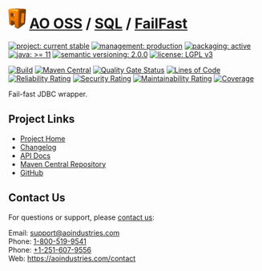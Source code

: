 # [<img src="ao-logo.png" alt="AO Logo" width="35" height="40">](https://github.com/ao-apps) [AO OSS](https://github.com/ao-apps/ao-oss) / [SQL](https://github.com/ao-apps/ao-sql) / [FailFast](https://github.com/ao-apps/ao-sql-failfast)

[![project: current stable](https://oss.aoapps.com/ao-badges/project-current-stable.svg)](https://aoindustries.com/life-cycle#project-current-stable)
[![management: production](https://oss.aoapps.com/ao-badges/management-production.svg)](https://aoindustries.com/life-cycle#management-production)
[![packaging: active](https://oss.aoapps.com/ao-badges/packaging-active.svg)](https://aoindustries.com/life-cycle#packaging-active)  
[![java: &gt;= 11](https://oss.aoapps.com/ao-badges/java-11.svg)](https://docs.oracle.com/en/java/javase/11/)
[![semantic versioning: 2.0.0](https://oss.aoapps.com/ao-badges/semver-2.0.0.svg)](http://semver.org/spec/v2.0.0.html)
[![license: LGPL v3](https://oss.aoapps.com/ao-badges/license-lgpl-3.0.svg)](https://www.gnu.org/licenses/lgpl-3.0)

[![Build](https://github.com/ao-apps/ao-sql-failfast/workflows/Build/badge.svg?branch=master)](https://github.com/ao-apps/ao-sql-failfast/actions?query=workflow%3ABuild)
[![Maven Central](https://maven-badges.herokuapp.com/maven-central/com.aoapps/ao-sql-failfast/badge.svg)](https://maven-badges.herokuapp.com/maven-central/com.aoapps/ao-sql-failfast)
[![Quality Gate Status](https://sonarcloud.io/api/project_badges/measure?branch=master&project=com.aoapps%3Aao-sql-failfast&metric=alert_status)](https://sonarcloud.io/dashboard?branch=master&id=com.aoapps%3Aao-sql-failfast)
[![Lines of Code](https://sonarcloud.io/api/project_badges/measure?branch=master&project=com.aoapps%3Aao-sql-failfast&metric=ncloc)](https://sonarcloud.io/component_measures?branch=master&id=com.aoapps%3Aao-sql-failfast&metric=ncloc)  
[![Reliability Rating](https://sonarcloud.io/api/project_badges/measure?branch=master&project=com.aoapps%3Aao-sql-failfast&metric=reliability_rating)](https://sonarcloud.io/component_measures?branch=master&id=com.aoapps%3Aao-sql-failfast&metric=Reliability)
[![Security Rating](https://sonarcloud.io/api/project_badges/measure?branch=master&project=com.aoapps%3Aao-sql-failfast&metric=security_rating)](https://sonarcloud.io/component_measures?branch=master&id=com.aoapps%3Aao-sql-failfast&metric=Security)
[![Maintainability Rating](https://sonarcloud.io/api/project_badges/measure?branch=master&project=com.aoapps%3Aao-sql-failfast&metric=sqale_rating)](https://sonarcloud.io/component_measures?branch=master&id=com.aoapps%3Aao-sql-failfast&metric=Maintainability)
[![Coverage](https://sonarcloud.io/api/project_badges/measure?branch=master&project=com.aoapps%3Aao-sql-failfast&metric=coverage)](https://sonarcloud.io/component_measures?branch=master&id=com.aoapps%3Aao-sql-failfast&metric=Coverage)

Fail-fast JDBC wrapper.

## Project Links
* [Project Home](https://oss.aoapps.com/sql/failfast/)
* [Changelog](https://oss.aoapps.com/sql/failfast/changelog)
* [API Docs](https://oss.aoapps.com/sql/failfast/apidocs/)
* [Maven Central Repository](https://central.sonatype.com/search?namespace=com.aoapps&q=a%3Aao-sql-failfast)
* [GitHub](https://github.com/ao-apps/ao-sql-failfast)

## Contact Us
For questions or support, please [contact us](https://aoindustries.com/contact):

Email: [support@aoindustries.com](mailto:support@aoindustries.com)  
Phone: [1-800-519-9541](tel:1-800-519-9541)  
Phone: [+1-251-607-9556](tel:+1-251-607-9556)  
Web: https://aoindustries.com/contact
